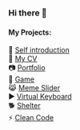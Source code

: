 ### Hi there 👋

<!--
**ZmitserFurmanau/ZmitserFurmanau** is a ✨ _special_ ✨ repository because its `README.md` (this file) appears on your GitHub profile.

Here are some ideas to get you started:

- 🔭 I’m currently working on ...
- 🌱 I’m currently learning ...
- 👯 I’m looking to collaborate on ...
- 🤔 I’m looking for help with ...
- 💬 Ask me about ...
- 📫 How to reach me: ...
- 😄 Pronouns: ...
- ⚡ Fun fact: ...
-->
#### My Projects:  
🎥 [Self introduction](https://youtu.be/4UEt8H8ukA0)  
📖 [My CV](https://zmitserfurmanau.github.io/rsschool-cv/)  
📷 [Portfolio](https://rolling-scopes-school.github.io/zmitserfurmanau-JSFEPRESCHOOL/portfolio/)  
🌊 [Game](https://rolling-scopes-school.github.io/zmitserfurmanau-JSFEPRESCHOOL/game/)  
😹 [Meme Slider](https://zmitserfurmanau.github.io/cssMemSlider/cssMemSlider/)  
▶️ [Virtual Keyboard](https://zmitserfurmanau.github.io/virtual-keyboard/src/)  
🐕 [Shelter](https://rolling-scopes-school.github.io/zmitserfurmanau-JSFE2022Q1/shelter/pages/main/)  
⚡ [Clean Code](https://zmitserfurmanau.github.io/clean-code-s1e1/src/)  
